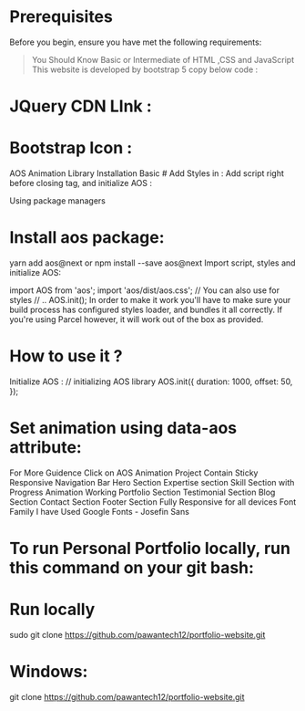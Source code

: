 # Prerequisites
Before you begin, ensure you have met the following requirements:

> You Should Know Basic or Intermediate of HTML ,CSS and JavaScript
> This website is developed by bootstrap 5 copy below code :
<!--- Bootstrap 5 css CDN Link --->
<link href="https://cdn.jsdelivr.net/npm/bootstrap@5.2.3/dist/css/bootstrap.min.css" rel="stylesheet" integrity="sha384-rbsA2VBKQhggwzxH7pPCaAqO46MgnOM80zW1RWuH61DGLwZJEdK2Kadq2F9CUG65" crossorigin="anonymous" />

<!-- bootstrap javascript cdn link  -->
<script src="https://cdn.jsdelivr.net/npm/bootstrap@5.2.3/dist/js/bootstrap.bundle.min.js" integrity="sha384-kenU1KFdBIe4zVF0s0G1M5b4hcpxyD9F7jL+jjXkk+Q2h455rYXK/7HAuoJl+0I4" crossorigin="anonymous"></script>
# JQuery CDN LInk :
<!-- JavaScript jQuery CDN -->
<script src="https://ajax.googleapis.com/ajax/libs/jquery/3.6.4/jquery.min.js"></script>
# Bootstrap Icon :
<!-- bootstrap icon cdn link  -->
<link rel="stylesheet" href="https://cdn.jsdelivr.net/npm/bootstrap-icons@1.10.4/font/bootstrap-icons.css"/>
AOS Animation Library Installation
Basic
# Add Styles in <head> :

<link rel="stylesheet" href="https://unpkg.com/aos@next/dist/aos.css" />
Add script right before closing </body> tag, and initialize AOS :

<script src="https://unpkg.com/aos@next/dist/aos.js"></script>
<script>
  AOS.init();
</script>
Using package managers
# Install aos package:

yarn add aos@next
or npm install --save aos@next
Import script, styles and initialize AOS:

import AOS from 'aos';
import 'aos/dist/aos.css'; // You can also use <link> for styles
// ..
AOS.init();
In order to make it work you'll have to make sure your build process has configured styles loader, and bundles it all correctly. If you're using Parcel however, it will work out of the box as provided.

# How to use it ?
Initialize AOS :
// initializing AOS library
AOS.init({
  duration: 1000,
  offset: 50,
});
# Set animation using data-aos attribute:
<div data-aos="fade-in"></div>
For More Guidence Click on AOS Animation
Project Contain
Sticky Responsive Navigation Bar
Hero Section
Expertise section
Skill Section with Progress Animation
Working Portfolio Section
Testimonial Section
Blog Section
Contact Section
Footer Section
Fully Responsive for all devices
Font Family
I have Used Google Fonts - Josefin Sans
<!-- google font link -->
<link rel="preconnect" href="https://fonts.googleapis.com" />
<link rel="preconnect" href="https://fonts.gstatic.com" crossorigin />
<link href="https://fonts.googleapis.com/css2?family=Josefin+Sans:wght@300;400;500;600;700&display=swap" rel="stylesheet"/>

# To run Personal Portfolio locally, run this command on your git bash:

# Run locally
sudo git clone https://github.com/pawantech12/portfolio-website.git
# Windows:
git clone https://github.com/pawantech12/portfolio-website.git
